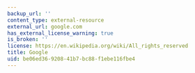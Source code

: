 ```yaml
---
backup_url: ''
content_type: external-resource
external_url: google.com
has_external_license_warning: true
is_broken: ''
license: https://en.wikipedia.org/wiki/All_rights_reserved
title: Google
uid: be06ed36-9208-41b7-bc88-f1ebe116fbe4
---
```

